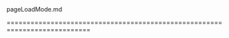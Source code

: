 <!--merge--><!--/merge-->
<!--dep-->pageLoadMode.md<!--/dep-->
===========================================================================

